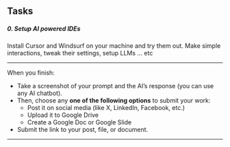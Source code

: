 ## Tasks

##### 0\. Setup AI powered IDEs

Install Cursor and Windsurf on your machine and try them out. Make simple interactions, tweak their settings, setup LLMs … etc

---

When you finish:

- Take a screenshot of your prompt and the AI’s response (you can use any AI chatbot).
- Then, choose any **one of the following options** to submit your work:
  - Post it on social media (like X, LinkedIn, Facebook, etc.)
  - Upload it to Google Drive
  - Create a Google Doc or Google Slide
- Submit the link to your post, file, or document.

---
